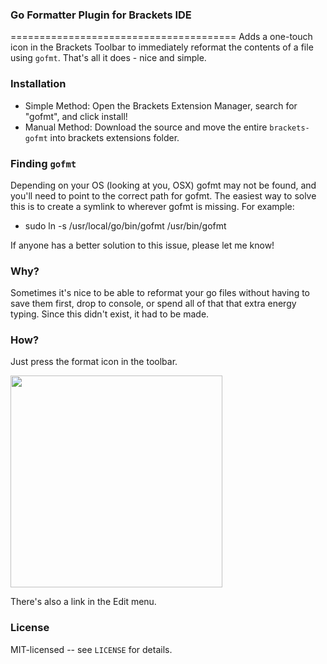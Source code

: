 ### Go Formatter Plugin for Brackets IDE
=======================================
Adds a one-touch icon in the Brackets Toolbar to immediately reformat the contents of a file using `gofmt`.
That's all it does - nice and simple.

### Installation 
- Simple Method: Open the Brackets Extension Manager, search for "gofmt", and click install!
- Manual Method: Download the source and move the entire `brackets-gofmt` into brackets extensions folder.

### Finding `gofmt`
Depending on your OS (looking at you, OSX) gofmt may not be found, and you'll need to point to the correct 
path for gofmt. The easiest way to solve this is to create a symlink to wherever gofmt is missing. For example:

* sudo ln -s /usr/local/go/bin/gofmt /usr/bin/gofmt

If anyone has a better solution to this issue, please let me know!

### Why?
Sometimes it's nice to be able to reformat your go files without having to save them first, drop to console, or 
spend all of that that extra energy typing. Since this didn't exist, it had to be made.

### How?
Just press the format icon in the toolbar. 

<img src="http://i.imgur.com/34p8gS7.png?1" height="height:277" width="339">

There's also a link in the Edit menu.

### License
MIT-licensed -- see `LICENSE` for details.